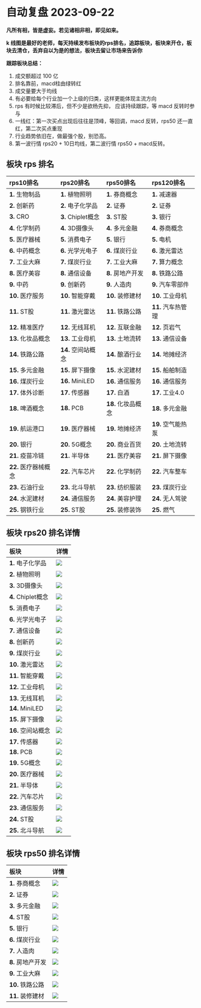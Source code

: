 # 自动复盘 2023-09-22

**凡所有相，皆是虚妄。若见诸相非相，即见如来。**

**k 线图是最好的老师，每天持续发布板块的rps排名，追踪板块，板块来开仓，板块去清仓，丢弃自以为是的想法，板块去留让市场来告诉你**
        
**跟踪板块总结：**
1. 成交额超过 100 亿
2. 排名靠前，macd柱由绿转红
3. 成交量要大于均线
4. 有必要给每个行业加一个上级的归类，这样更能体现主流方向
5. rps 有时候比较滞后，但不少是欲杨先抑， 应该持续跟踪，等 macd 反转时参与
6. 一线红：第一次买点出现后往往是顶峰，等回调，macd 反转，rps50 还一直红，第二次买点重现
7. 行业趋势依旧在，做最强个股，别恐高。
8. 第一波行情 rps20 + 10日均线，第二波行情 rps50 + macd反转。
        
## 板块 rps 排名
| rps10排名            | rps20排名          | rps50排名          | rps120排名         |
|:---------------------|:-------------------|:-------------------|:-------------------|
| **1.** 生物制品      | **1.** 植物照明    | **1.** 券商概念    | **1.** 减速器      |
| **2.** 创新药        | **2.** 电子化学品  | **2.** 证券        | **2.** 证券        |
| **3.** CRO           | **3.** Chiplet概念 | **3.** ST股        | **3.** 银行        |
| **4.** 化学制药      | **4.** 3D摄像头    | **4.** 多元金融    | **4.** 券商概念    |
| **5.** 医疗器械      | **5.** 消费电子    | **5.** 银行        | **5.** 电机        |
| **6.** 中药概念      | **6.** 光学光电子  | **6.** 煤炭行业    | **6.** 激光雷达    |
| **7.** 工业大麻      | **7.** 煤炭行业    | **7.** 工业大麻    | **7.** 算力概念    |
| **8.** 医疗美容      | **8.** 通信设备    | **8.** 房地产开发  | **8.** 铁路公路    |
| **9.** 中药          | **9.** 创新药      | **9.** 人造肉      | **9.** 汽车零部件  |
| **10.** 医疗服务     | **10.** 智能穿戴   | **10.** 装修建材   | **10.** 工业母机   |
| **11.** ST股         | **11.** 激光雷达   | **11.** 铁路公路   | **11.** 汽车热管理 |
| **12.** 精准医疗     | **12.** 无线耳机   | **12.** 互联金融   | **12.** 页岩气     |
| **13.** 化妆品概念   | **13.** 工业母机   | **13.** 土地流转   | **13.** 通信设备   |
| **14.** 铁路公路     | **14.** 空间站概念 | **14.** 酿酒行业   | **14.** 地摊经济   |
| **15.** 多元金融     | **15.** 屏下摄像   | **15.** 水泥建材   | **15.** 船舶制造   |
| **16.** 煤炭行业     | **16.** MiniLED    | **16.** 通信服务   | **16.** 通信服务   |
| **17.** 体外诊断     | **17.** 传感器     | **17.** 白酒       | **17.** 工业4.0    |
| **18.** 啤酒概念     | **18.** PCB        | **18.** 化妆品概念 | **18.** 多元金融   |
| **19.** 航运港口     | **19.** 医疗器械   | **19.** 地摊经济   | **19.** 空气能热泵 |
| **20.** 银行         | **20.** 5G概念     | **20.** 商业百货   | **20.** 土地流转   |
| **21.** 疫苗冷链     | **21.** 半导体     | **21.** 医疗美容   | **21.** 屏下摄像   |
| **22.** 医疗器械概念 | **22.** 汽车芯片   | **22.** 化学制药   | **22.** 汽车整车   |
| **23.** 石油行业     | **23.** 北斗导航   | **23.** 纺织服装   | **23.** 煤炭行业   |
| **24.** 水泥建材     | **24.** 通信服务   | **24.** 美容护理   | **24.** 无人驾驶   |
| **25.** 钢铁行业     | **25.** ST股       | **25.** 装修装饰   | **25.** 燃气       |
## 板块 rps20 排名详情
| 板块               | 详情                                                                                                |
|:-------------------|:----------------------------------------------------------------------------------------------------|
| **1.** 电子化学品  | ![](https://sykent-blog-image.oss-cn-beijing.aliyuncs.com/quant/image/2023/9/1695369951508-tmp.jpg) |
| **2.** 植物照明    | ![](https://sykent-blog-image.oss-cn-beijing.aliyuncs.com/quant/image/2023/9/1695369952889-tmp.jpg) |
| **3.** 3D摄像头    | ![](https://sykent-blog-image.oss-cn-beijing.aliyuncs.com/quant/image/2023/9/1695369953909-tmp.jpg) |
| **4.** Chiplet概念 | ![](https://sykent-blog-image.oss-cn-beijing.aliyuncs.com/quant/image/2023/9/1695369955005-tmp.jpg) |
| **5.** 消费电子    | ![](https://sykent-blog-image.oss-cn-beijing.aliyuncs.com/quant/image/2023/9/1695369956008-tmp.jpg) |
| **6.** 光学光电子  | ![](https://sykent-blog-image.oss-cn-beijing.aliyuncs.com/quant/image/2023/9/1695369957092-tmp.jpg) |
| **7.** 通信设备    | ![](https://sykent-blog-image.oss-cn-beijing.aliyuncs.com/quant/image/2023/9/1695369958419-tmp.jpg) |
| **8.** 创新药      | ![](https://sykent-blog-image.oss-cn-beijing.aliyuncs.com/quant/image/2023/9/1695369959541-tmp.jpg) |
| **9.** 煤炭行业    | ![](https://sykent-blog-image.oss-cn-beijing.aliyuncs.com/quant/image/2023/9/1695369960626-tmp.jpg) |
| **10.** 激光雷达   | ![](https://sykent-blog-image.oss-cn-beijing.aliyuncs.com/quant/image/2023/9/1695369961557-tmp.jpg) |
| **11.** 智能穿戴   | ![](https://sykent-blog-image.oss-cn-beijing.aliyuncs.com/quant/image/2023/9/1695369962550-tmp.jpg) |
| **12.** 工业母机   | ![](https://sykent-blog-image.oss-cn-beijing.aliyuncs.com/quant/image/2023/9/1695369963525-tmp.jpg) |
| **13.** 无线耳机   | ![](https://sykent-blog-image.oss-cn-beijing.aliyuncs.com/quant/image/2023/9/1695369964557-tmp.jpg) |
| **14.** MiniLED    | ![](https://sykent-blog-image.oss-cn-beijing.aliyuncs.com/quant/image/2023/9/1695369965508-tmp.jpg) |
| **15.** 屏下摄像   | ![](https://sykent-blog-image.oss-cn-beijing.aliyuncs.com/quant/image/2023/9/1695369966423-tmp.jpg) |
| **16.** 空间站概念 | ![](https://sykent-blog-image.oss-cn-beijing.aliyuncs.com/quant/image/2023/9/1695369967357-tmp.jpg) |
| **17.** 传感器     | ![](https://sykent-blog-image.oss-cn-beijing.aliyuncs.com/quant/image/2023/9/1695369968342-tmp.jpg) |
| **18.** PCB        | ![](https://sykent-blog-image.oss-cn-beijing.aliyuncs.com/quant/image/2023/9/1695369969357-tmp.jpg) |
| **19.** 5G概念     | ![](https://sykent-blog-image.oss-cn-beijing.aliyuncs.com/quant/image/2023/9/1695369970209-tmp.jpg) |
| **20.** 医疗器械   | ![](https://sykent-blog-image.oss-cn-beijing.aliyuncs.com/quant/image/2023/9/1695369971190-tmp.jpg) |
| **21.** 半导体     | ![](https://sykent-blog-image.oss-cn-beijing.aliyuncs.com/quant/image/2023/9/1695369972125-tmp.jpg) |
| **22.** 汽车芯片   | ![](https://sykent-blog-image.oss-cn-beijing.aliyuncs.com/quant/image/2023/9/1695369973132-tmp.jpg) |
| **23.** 通信服务   | ![](https://sykent-blog-image.oss-cn-beijing.aliyuncs.com/quant/image/2023/9/1695369974125-tmp.jpg) |
| **24.** ST股       | ![](https://sykent-blog-image.oss-cn-beijing.aliyuncs.com/quant/image/2023/9/1695369975069-tmp.jpg) |
| **25.** 北斗导航   | ![](https://sykent-blog-image.oss-cn-beijing.aliyuncs.com/quant/image/2023/9/1695369976039-tmp.jpg) |
## 板块 rps50 排名详情
| 板块              | 详情                                                                                                |
|:------------------|:----------------------------------------------------------------------------------------------------|
| **1.** 券商概念   | ![](https://sykent-blog-image.oss-cn-beijing.aliyuncs.com/quant/image/2023/9/1695369977057-tmp.jpg) |
| **2.** 证券       | ![](https://sykent-blog-image.oss-cn-beijing.aliyuncs.com/quant/image/2023/9/1695369978135-tmp.jpg) |
| **3.** 多元金融   | ![](https://sykent-blog-image.oss-cn-beijing.aliyuncs.com/quant/image/2023/9/1695369979041-tmp.jpg) |
| **4.** ST股       | ![](https://sykent-blog-image.oss-cn-beijing.aliyuncs.com/quant/image/2023/9/1695369979941-tmp.jpg) |
| **5.** 银行       | ![](https://sykent-blog-image.oss-cn-beijing.aliyuncs.com/quant/image/2023/9/1695369980938-tmp.jpg) |
| **6.** 煤炭行业   | ![](https://sykent-blog-image.oss-cn-beijing.aliyuncs.com/quant/image/2023/9/1695369981841-tmp.jpg) |
| **7.** 人造肉     | ![](https://sykent-blog-image.oss-cn-beijing.aliyuncs.com/quant/image/2023/9/1695369982776-tmp.jpg) |
| **8.** 房地产开发 | ![](https://sykent-blog-image.oss-cn-beijing.aliyuncs.com/quant/image/2023/9/1695369983803-tmp.jpg) |
| **9.** 工业大麻   | ![](https://sykent-blog-image.oss-cn-beijing.aliyuncs.com/quant/image/2023/9/1695369984708-tmp.jpg) |
| **10.** 铁路公路  | ![](https://sykent-blog-image.oss-cn-beijing.aliyuncs.com/quant/image/2023/9/1695369985706-tmp.jpg) |
| **11.** 装修建材  | ![](https://sykent-blog-image.oss-cn-beijing.aliyuncs.com/quant/image/2023/9/1695369986659-tmp.jpg) |